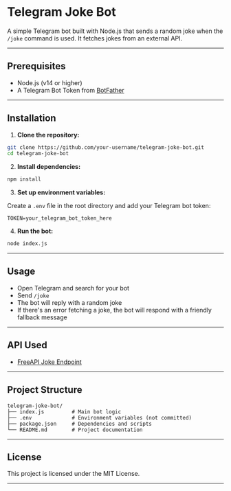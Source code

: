 
# Telegram Joke Bot

A simple Telegram bot built with Node.js that sends a random joke when the `/joke` command is used. It fetches jokes from an external API.

---

## Prerequisites

- Node.js (v14 or higher)  
- A Telegram Bot Token from [BotFather](https://t.me/BotFather)

---

## Installation

1. **Clone the repository:**

```bash
git clone https://github.com/your-username/telegram-joke-bot.git
cd telegram-joke-bot
````

2. **Install dependencies:**

```bash
npm install
```

3. **Set up environment variables:**

Create a `.env` file in the root directory and add your Telegram bot token:

```env
TOKEN=your_telegram_bot_token_here
```

4. **Run the bot:**

```bash
node index.js
```

---

## Usage

* Open Telegram and search for your bot
* Send `/joke`
* The bot will reply with a random joke
* If there's an error fetching a joke, the bot will respond with a friendly fallback message

---

## API Used

* [FreeAPI Joke Endpoint](https://api.freeapi.app/api/v1/public/randomjokes/joke/random)

---

## Project Structure

```
telegram-joke-bot/
├── index.js         # Main bot logic
├── .env             # Environment variables (not committed)
├── package.json     # Dependencies and scripts
└── README.md        # Project documentation
```

---

## License

This project is licensed under the MIT License.


---
